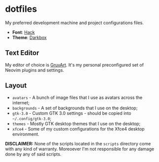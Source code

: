 # dotfiles

My preferred development machine and project configurations files.

- **Font**: [Hack](https://sourcefoundry.org/hack/)
- **Theme**: [Darkbox](https://github.com/delightedcat/darkbox-gtk.git)

## Text Editor

My editor of choice is [GruvArt](https://github.com/delightedcat/gruvart).
It's my personal preconfigured set of Neovim plugins and settings.

## Layout

- `avatars` - A bunch of image files that I use as avatars across the internet;
- `backgrounds` - A set of backgrounds that I use on the desktop;
- `gtk-3.0` - Custom GTK 3.0 settings - should be copied into `~/.config/gtk-3.0`;
- `themes` - Mostly GTK desktop themes that I use on the desktop;
- `xfce4` - Some of my custom configurations for the Xfce4 desktop environment.

**DISCLAIMER:** None of the scripts located in the `scripts` directory come with any kind of warranty.
Moreoever I'm not responsible for any damage done by any of said scripts.
